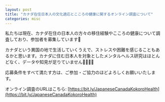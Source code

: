 ```yaml
---
layout: post
title: "カナダ在住日本人の文化適応とこころの健康に関するオンライン調査について"
categories: misc
---
```


私たちは現在、カナダ在住の日本人の方々の移住経験やこころの健康について調査しており、参加者を募集しています📣

カナダという異国の地で生活していくうえで、ストレスや困難を感じることもあるかと思います。カナダに住む日本人を対象としたメンタルヘルス研究はほとんどなく、データや知見が足りていません👩‍💻👨‍💻

応募条件をすべて満たす方は、ご参加・ご協力のほどよろしくお願いいたします。

オンライン調査のURLはこちら: [https://bit.ly/JapaneseCanadaKokoroHealth](https://bit.ly/JapaneseCanadaKokoroHealth)

<html>
<head>
    <title>Responsive PDF Display Example with Aspect Ratio</title>
    <script src="https://cdnjs.cloudflare.com/ajax/libs/pdf.js/2.7.570/pdf.min.js"></script>
</head>
<body>

<canvas id="pdf-canvas"></canvas>

<script>
    var url = 'https://acculturationproject.github.io/assets/pdf/Cultural_Adjustment_and_Mental_Health%20Study_of_Japanese_Residents_in_Canada.pdf';

    // PDFを読み込み、指定されたスケールでページをレンダリングする関数
    function renderPDF(pageScale) {
        pdfjsLib.getDocument(url).promise.then(function(pdfDoc) {
            pdfDoc.getPage(1).then(function(page) {
                var viewport = page.getViewport({scale: pageScale});
                var canvas = document.getElementById('pdf-canvas');
                var context = canvas.getContext('2d');
                canvas.height = viewport.height;
                canvas.width = viewport.width;

                var renderContext = {
                    canvasContext: context,
                    viewport: viewport
                };
                page.render(renderContext);
            });
        });
    }

    // ページのロード時とウィンドウのリサイズ時にPDFをレンダリング
    function onDocumentLoadOrResize() {
        var screenWidth = window.innerWidth;
        var pageScale = screenWidth / 600; // 600px を基準のページ幅とする
        renderPDF(pageScale);
    }

    window.addEventListener('load', onDocumentLoadOrResize);
    window.addEventListener('resize', onDocumentLoadOrResize);
</script>

</body>
</html>

